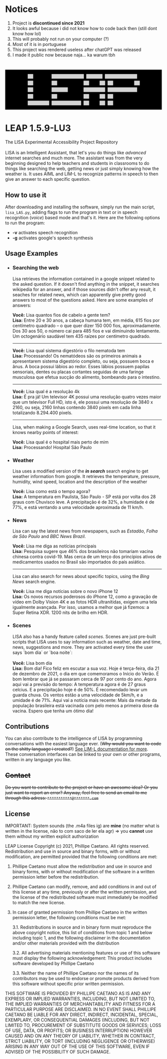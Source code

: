 # Notices
1. Project is **discontinued since 2021**
2. It looks awful because i did not know how to code back then (still dont know how lol)
3. This will probably not run on your computer (?)
4. Most of it is in portuguese
5. This project was rendered useless after chatGPT was released
6. I made it public now because naja... ka warum tbh

#

![alt text](https://github.com/phillipe-c/LEAP-Release/blob/main/Others/LEAP%20Logo.png?raw=true)
# LEAP 1.5.9-LU3
The LISA Experimental Accessibility Project Repository<br /><br />
LISA is an Intelligent Assistant, that let's you do things like *advanced* internet searches and much more.
The assistant was from the very beginning designed to help teachers and students in classrooms to do things like searching the web, getting news or just simply knowing how the weather is. It uses AIML and LIM-L to recognize patterns in speech to then give an answer to each specific question.

## How to use it
After downloading and installing the software, simply run the main script, `lisa_LAS.py`, adding flags to run the program in text or in speech recognition (*voice*) based mode and that's it. Here are the following options to run the program: <br />
- **-v** activates speech recognition<br />
- **-g** activates google's speech synthesis 

## Usage Examples

- ### Searching the web
  Lisa retrieves the information contained in a google snippet related to the asked question. If it doesn't find anything in the snippet, it searches wikipedia for an answer, and if those sources didn't offer any result, it seaches for related news, which can apparently give pretty good answers to most of the questions asked. Here are some examples of answers:<br />
  
  **Você:** Lisa quantos fios de cabelo a gente tem? <br />
  **Lisa:** Entre 20 e 30 anos, a cabeça humana tem, em média, 615 fios por centímetro quadrado – o que quer dizer 150 000 fios, aproximadamente. Dos 30 aos 50, o número cai para 485 fios e vai diminuindo lentamente. Um octogenário saudável tem 435 raízes por centímetro quadrado.<br />
  ________________________________________________________
  
  **Você:** Lisa qual sistema digestório o filo nematoda tem <br />
  **Lisa:** Processando!  Os nematódeos são os primeiros animais a apresentarem sistema digestório completo, ou seja, possuem boca e ânus. A boca possui lábios ao redor. Esses lábios possuem papilas sensoriais, dentes ou placas cortantes seguidas de uma faringe musculosa que efetua sucção do alimento, bombeando para o intestino.<br />
  _______________________________________________________

  **Você:** Lisa qual é a resolução 4k<br />
  **Lisa:** É pra já!  Um televisor 4K possui uma resolução quatro vezes maior que um televisor Full HD, isto é, ele possui uma resolução de 3840 x 2160, ou seja, 2160 linhas contendo 3840 pixels em cada linha totalizando 8.294.400 pixels.<br />
  ________________________________________________________
  Lisa, when making a Google Search, uses real-time location, so that it knows nearby points of interest:<br />
  
  **Você:** Lisa qual é o hospital mais perto de mim<br />
  **Lisa:** Processando!  Hospital São Paulo<br />

- ### Weather
  Lisa uses a modified version of the ***in search*** search engine to get weather information from google. It retrieves the temperature, pressure, humidity, wind speed, location and the description of the weather<br />
  
  **Você:** Lisa como está o tempo agora?<br />
  **Lisa:** A temperatura em Paulista, São Paulo - SP está por volta dos 28 graus com Chuvisco leve. A precipitação é de 32%, a humidade é de 77%, e está ventando a uma velocidade aproximada de 11 km/h.

- ### News
  Lisa can say the latest news from newspapers, such as *Estadão*, *Folha de São Paulo* and *BBC News Brazil*.<br />
  
  **Você:** Lisa me diga as notícias principais<br />
  **Lisa:** Pesquisa sugere que 46% dos brasileiros não tomariam vacina chinesa contra covid-19. Mas cerca de um terço dos princípios ativos de medicamentos usados no Brasil são importados do país asiático.<br />
  _____________________________________________________________________________________________________________________________________
  Lisa can also search for news about specific topics, using the *Bing News* search engine.<br />
  
  **Você:** Lisa me diga notícias sobre o novo iPhone 12<br />
  **Lisa:** Os novos recursos poderosos do iPhone 12, como a gravação de vídeo em Dolby Vision 4K e as fotos HDR ultranítidas, exigem uma tela igualmente avançada. Por isso, usamos a melhor que já fizemos: a Super Retina XDR. 1200 nits de brilho em HDR.<br />
  
- ### Scenes
  LISA also has a handy feature called *scenes*. Scenes are just pre-built scripts that LISA uses to say information such as weather, date and time, news, suggestions and more. They are activated every time the user says ´bom dia´ or ´boa noite´:<br /><br />
  **Você:** Lisa bom dia<br />
  **Lisa:** Bom dia! Fico feliz em escutar a sua voz. Hoje é terça-feira, dia 21 de dezembro de 2021, o dia em que comemoramos o Início do Verão. É bom lembrar que já se passaram cerca de 97 por cento do ano. Agora aqui vai a previsão do tempo: A temperatura agora é de 27 graus celcius. E a precipitação hoje é de 50%. É recomendado levar um guarda chuva. Os ventos estão a uma velocidade de 5km/h, e a umidade é de 71%. Aqui vai a notícia mais recente: Mais da metade da população brasileira está vacinada com pelo menos a primeira dose da vacina. Espero que tenha um ótimo dia!<br />

## Contributions
You can also contribute to the intelligence of LISA by programming conversations with the easiest language ever. (~~Why would you want to code on the shitty language i created?~~) [See LIM-L documentation for more](https://github.com/phillipe-c/LIM-L). These conversation interfaces can be linked to your own or other programs, written in any language you like.

## ~~Contact~~
~~Do you want to contribute to the project or have an awesome idea? Or you just want to report an error? Anyway, feel free to send an email to me through this adress:  `***********@*******.com`~~

## License
IMPORTANT: System sounds (the .m4a files ig) are **mine** (no matter what is written in the license, não to com saco de ler ela agr) => you **cannot** use them without my written explicit authorization

LEAP License
Copyright (c) 2021, Phillipe Caetano. All rights reserved.
Redistribution and use in source and binary forms, with or without modification, 
are permitted provided that the following conditions are met:

1. Phillipe Caetano must allow the redistribution and use in source and binary 
   forms, with or without modification of the software in a written permission 
   letter before the redistribution.

2. Phillipe Caetano can modify, remove, and add conditions in and out of this 
   license at any time, previously or after the written permission, and the 
   license of the redistributed software must immediately be modified to match 
   the new license.

3. In case of granted permission from Phillipe Caetano in the written permission 
   letter, the following conditions must be met:

   3.1. Redistributions in source and in binary form must reproduce the above 
        copyright notice, this list of conditions from topic 1 and below including 
        topic 1, and the following disclaimer in the documentation and/or other 
        materials provided with the distribution

   3.2. All advertising materials mentioning features or use of this software must 
        display the following acknowledgement: This product includes software 
        developed by Phillipe Caetano

   3.3. Neither the name of Phillipe Caetano nor the names of its contributors may 
        be used to endorse or promote products derived from this software without 
        specific prior written permission.

THIS SOFTWARE IS PROVIDED BY PHILLIPE CAETANO AS IS AND ANY EXPRESS OR IMPLIED WARRANTIES, 
INCLUDING, BUT NOT LIMITED TO, THE IMPLIED WARRANTIES OF MERCHANTABILITY AND FITNESS FOR A 
PARTICULAR PURPOSE ARE DISCLAIMED. IN NO EVENT SHALL PHILLIPE CAETANO BE LIABLE FOR ANY 
DIRECT, INDIRECT, INCIDENTAL, SPECIAL, EXEMPLARY, OR CONSEQUENTIAL DAMAGES (INCLUDING, BUT 
NOT LIMITED TO, PROCUREMENT OF SUBSTITUTE GOODS OR SERVICES; LOSS OF USE, DATA, OR PROFITS; 
OR BUSINESS INTERRUPTION) HOWEVER CAUSED AND ON ANY THEORY OF LIABILITY, WHETHER IN CONTRACT, 
STRICT LIABILITY, OR TORT (INCLUDING NEGLIGENCE OR OTHERWISE) ARISING IN ANY WAY OUT OF THE 
USE OF THIS SOFTWARE, EVEN IF ADVISED OF THE POSSIBILITY OF SUCH DAMAGE.
